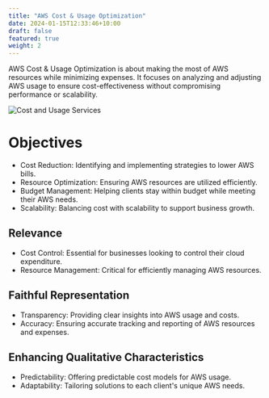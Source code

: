 ```yaml
---
title: "AWS Cost & Usage Optimization"
date: 2024-01-15T12:33:46+10:00
draft: false
featured: true
weight: 2
---
```


AWS Cost & Usage Optimization is about making the most of AWS resources while minimizing expenses. It focuses on analyzing and adjusting AWS usage to ensure cost-effectiveness without compromising performance or scalability.

<!--more-->

![Cost and Usage Services](/images/austin-distel-nGc5RT2HmF0-unsplash.jpg)

# Objectives 
- Cost Reduction: Identifying and implementing strategies to lower AWS bills.
- Resource Optimization: Ensuring AWS resources are utilized efficiently.
- Budget Management: Helping clients stay within budget while meeting their AWS needs.
- Scalability: Balancing cost with scalability to support business growth.

## Relevance

- Cost Control: Essential for businesses looking to control their cloud expenditure.
- Resource Management: Critical for efficiently managing AWS resources.

## Faithful Representation
- Transparency: Providing clear insights into AWS usage and costs.
- Accuracy: Ensuring accurate tracking and reporting of AWS resources and expenses.

## Enhancing Qualitative Characteristics
- Predictability: Offering predictable cost models for AWS usage.
- Adaptability: Tailoring solutions to each client's unique AWS needs.